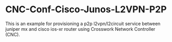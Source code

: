 # CNC-Conf-Cisco-Junos-L2VPN-P2P
This is an example for provisioning a p2p l2vpn/l2circuit service between juniper mx and cisco ios-xr router using Crosswork Network Controller (CNC).
